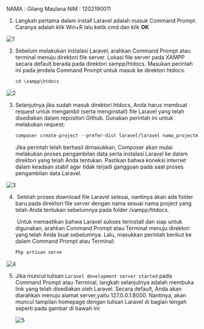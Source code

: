 NAMA  : Gilang Maulana
NIM   : 1202190011


1. Langkah pertama dalam install Laravel adalah masuk Command Prompt. Caranya adalah klik Win+R lalu ketik cmd dan klik **OK**

![1](https://user-images.githubusercontent.com/26424175/172338215-659b4b98-3172-4e50-be9a-d66dc1e340e0.JPG)

2. Sebelum melakukan instalasi Laravel, arahkan Command Prompt atau terminal menuju direktori file server. Lokasi file server pada XAMPP secara default berada pada direktori xampp/htdocs. Masukan perintah ini pada jendela Command Prompt untuk masuk ke direktori htdocs.

   ```markdown
   cd \xampp\htdocs
   ```

![2](https://user-images.githubusercontent.com/26424175/172338222-94e69ba9-3ea9-49b3-9593-5868f41b77c3.JPG)


3. Selanjutnya jika sudah masuk direktori htdocs, Anda harus membuat request untuk mengambil (serta menginstall) file Laravel yang telah disediakan dalam repositori Github. Gunakan perintah ini untuk melakukan request:

   ```markdown
   composer create-project --prefer-dist laravel/laravel nama_projectmu
   ```

   Jika perintah telah berhasil dimasukkan, Composer akan mulai melakukan proses pengambilan data serta instalasi Laravel ke dalam direktori yang telah Anda tentukan. Pastikan bahwa koneksi internet dalam keadaan stabil agar tidak terjadi gangguan pada saat proses pengambilan data Laravel.

![3](https://user-images.githubusercontent.com/26424175/172338198-dcc2e0fc-8e49-4ebd-9bfa-995cf2a60b27.JPG)

4. ​	Setelah proses download file Laravel selesai, nantinya akan ada folder baru pada direktori file server dengan nama sesuai nama project yang telah Anda tentukan sebelumnya pada folder /xampp/htdocs.

   ​	Untuk memastikan bahwa Laravel sukses terinstall dan siap untuk digunakan, arahkan Command Prompt atau Terminal menuju direktori yang telah Anda buat sebelumnya. Lalu, masukkan perintah berikut ke dalam Command Prompt atau Terminal:

   ```markdown
   Php artisan serve
   ```
![4](https://user-images.githubusercontent.com/26424175/172338205-e6d0f404-c6ab-49e4-a3be-34ccdcd693e8.JPG)

5. Jika muncul tulisan `Laravel development server started` pada Command Prompt atau Terminal, langkah selanjutnya adalah membuka link yang telah disediakan oleh Laravel. Secara default, Anda akan diarahkan menuju alamat server,yaitu 127.0.0.1:8000. Nantinya, akan muncul tampilan homepage dengan tulisan Laravel di bagian tengah seperti pada gambar di bawah ini:

   ![5](https://user-images.githubusercontent.com/26424175/172338210-53d45a38-2a7c-4825-b9e2-a59bc06f7015.JPG)
